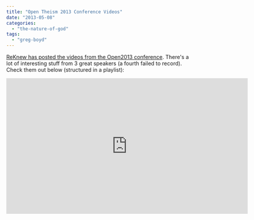```yaml
---
title: "Open Theism 2013 Conference Videos"
date: "2013-05-08"
categories: 
  - "the-nature-of-god"
tags: 
  - "greg-boyd"
---
```


[ReKnew has posted the videos from the Open2013 conference](http://reknew.org/2013/05/open2013-speakers-video/ "ReKnew: Open2013 Speakers Videos"). There's a lot of interesting stuff from 3 great speakers (a fourth failed to record). Check them out below (structured in a playlist):

<iframe width="640" height="360" src="http://www.youtube.com/embed/videoseries?list=PL5un6H2yh_8or9RoLkeNlCV55vezhfqwz" frameborder="0" allowfullscreen></iframe>
